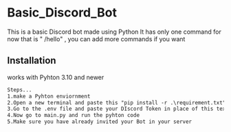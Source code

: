 # Basic_Discord_Bot
This is a basic Discord bot made using Python 
It has only one command for now that is " /hello" , you can add more commands if you want


Installation
---------------------------------------------------------------
works with Pyhton 3.10 and newer
```markdown
Steps...
1.make a Pyhton enviornment 
2.Open a new terminal and paste this "pip install -r .\requirement.txt" and hit enter
3.Go to the .env file and paste your DIscord Token in place of this text "your_discord_token_here"
4.Now go to main.py and run the pyhton code 
5.Make sure you have already invited your Bot in your server



